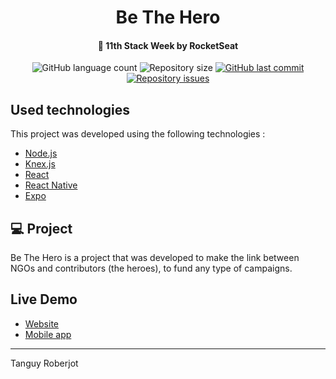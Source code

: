 <h1 align="center">Be The Hero
</h1>

<h4 align="center">
  🚀 11th Stack Week by RocketSeat
</h4>
<p align="center">
  <img alt="GitHub language count" src="https://img.shields.io/github/languages/count/tanguy2508/be-the-hero">

  <img alt="Repository size" src="https://img.shields.io/github/repo-size/tanguy2508/be-the-hero">
  
  <a href="https://github.com/tanguy2508/be-the-hero/commits/master">
    <img alt="GitHub last commit" src="https://img.shields.io/github/last-commit/tanguy2508/be-the-hero">
  </a>

  <a href="https://github.com/tanguy2508/be-the-hero0/issues">
    <img alt="Repository issues" src="https://img.shields.io/github/issues/tanguy2508/be-the-hero">
  </a>

</p>


## Used technologies

This project was developed using the following technologies :

- [Node.js](https://nodejs.org/en/)
- [Knex.js](http://knexjs.org/)
- [React](https://reactjs.org)
- [React Native](https://facebook.github.io/react-native/)
- [Expo](https://expo.io/)

## 💻 Project

Be The Hero is a project that was developed to make the link between NGOs and contributors (the heroes), to fund any type of campaigns.

## Live Demo

- [Website](https://bethehero-front-tanguy2508.herokuapp.com/)
- [Mobile app](https://expo.io/@tanguy.roberjot/bethehero)



---

Tanguy Roberjot
